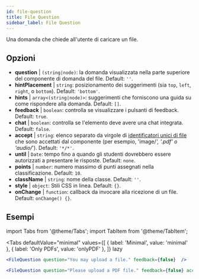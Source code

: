 ```yaml
---
id: file-question 
title: File Question
sidebar_label: File Question
---
```


Una domanda che chiede all'utente di caricare un file.

## Opzioni

* __question__ | `(string|node)`: la domanda visualizzata nella parte superiore del componente di domanda del file. Default: `''`.
* __hintPlacement__ | `string`: posizionamento dei suggerimenti (sia `top`, `left`, `right`, o `bottom`). Default: `'bottom'`.
* __hints__ | `array<(string|node)>`: suggerimenti che forniscono una guida su come rispondere alla domanda. Default: `[]`.
* __feedback__ | `boolean`: controlla se visualizzare i pulsanti di feedback. Default: `true`.
* __chat__ | `boolean`: controlla se l'elemento deve avere una chat integrata. Default: `false`.
* __accept__ | `string`: elenco separato da virgole di [identificatori unici di file](https://developer.mozilla.org/en-US/docs/Web/HTML/Element/input/file#unique_file_type_specifiers) che sono accettati dal componente (per esempio, 'image/*', '.pdf' o 'audio/*'). Default: `'*/*'`.
* __until__ | `Date`: tempo fino a quando gli studenti dovrebbero essere autorizzati a presentare le risposte. Default: `none`.
* __points__ | `number`: numero massimo di punti assegnati nella classificazione. Default: `10`.
* __className__ | `string`: nome della classe. Default: `''`.
* __style__ | `object`: Stili CSS in linea. Default: `{}`.
* __onChange__ | `function`: callback da invocare alla ricezione di un file. Default: `onChange() {}`.


## Esempi

import Tabs from '@theme/Tabs';
import TabItem from '@theme/TabItem';

<Tabs
    defaultValue="minimal"
    values={[
        { label: 'Minimal', value: 'minimal' },
        { label: 'Only PDFs', value: 'onlyPDF' },
    ]}
    lazy
>

<TabItem value="minimal">

```jsx live
<FileQuestion question="You may upload a file." feedback={false}  />
```
</TabItem>

<TabItem value="onlyPDF">

```jsx live
<FileQuestion question="Please upload a PDF file." feedback={false} accept=".pdf" />
```

</TabItem>

</Tabs>
